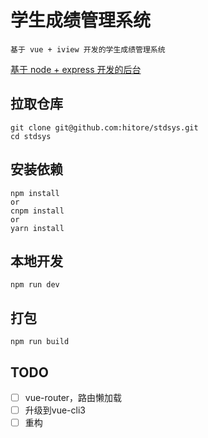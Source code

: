 # 学生成绩管理系统

```
基于 vue + iview 开发的学生成绩管理系统
```
[基于 node + express 开发的后台](https://github.com/hitore/stdsysapi)

## 拉取仓库
```
git clone git@github.com:hitore/stdsys.git
cd stdsys
```

## 安装依赖
```
npm install
or
cnpm install
or 
yarn install
```

## 本地开发
```
npm run dev
```

## 打包
```
npm run build
```

## TODO

- [ ] vue-router，路由懒加载
- [ ] 升级到vue-cli3
- [ ] 重构
